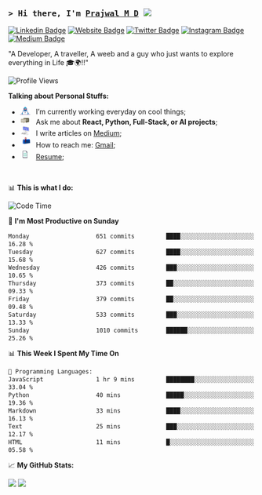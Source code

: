 ### <samp>&gt; Hi there, I'm <a href="https://prajwalmd.vercel.app/" target="_blank">Prajwal M D</a> <img src="https://media.giphy.com/media/hvRJCLFzcasrR4ia7z/giphy.gif" width="25"> </samp>

[![Linkedin Badge](https://img.shields.io/badge/-LinkedIn-0e76a8?style=flat-square&logo=Linkedin&logoColor=white)](https://www.linkedin.com/in/prajwal-m-d)
[![Website Badge](https://img.shields.io/badge/Website-3b5998?style=flat-square&logo=google-chrome&logoColor=white)](https://prajwalmd.vercel.app/)
[![Twitter Badge](https://img.shields.io/badge/-Twitter-00acee?style=flat-square&logo=Twitter&logoColor=white)](https://x.com/PrajwalMD18)
[![Instagram Badge](https://img.shields.io/badge/-Instagram-e4405f?style=flat-square&logo=Instagram&logoColor=white)](https://www.instagram.com/_.praj.wal._/)
[![Medium Badge](https://img.shields.io/badge/medium-%2312100E.svg?&style=for-square&logo=medium&logoColor=white)](https://medium.com/@prajju.18gryphon)

"A Developer, A traveller, A weeb and a guy who just wants to explore everything in Life 🎓🌍‼️"

![Profile Views](https://komarev.com/ghpvc/?username=Prajwal18-MD&label=Profile%20views&color=0e75b6&style=flat)  

**Talking about Personal Stuffs:**

- <img src="assets/developer.gif" width="21" />&nbsp;&nbsp; I’m currently working everyday on cool things;
- <img src="assets/message.gif" width="21" />&nbsp;&nbsp; Ask me about **React, Python, Full-Stack, or AI projects**;
- <img src="assets/laptop.gif" width="21" />&nbsp;&nbsp; I write articles on [Medium](https://medium.com/@prajju.18gryphon);
- <img src="assets/letterbox.gif" width="21" />&nbsp;&nbsp; How to reach me: [Gmail](prajju.18gryphon@gmail.com);
- <img src="assets/doc.gif" width="21" />&nbsp;&nbsp; [Resume](https://portfoliochatbot-h3zm.onrender.com/resume);

</br>

📊 **This is what I do:**
<!--START_SECTION:waka-->
![Code Time](http://img.shields.io/badge/Code%20Time-33%20hrs%2057%20mins-blue)

📅 **I'm Most Productive on Sunday** 

```text
Monday                   651 commits         ████░░░░░░░░░░░░░░░░░░░░░   16.28 % 
Tuesday                  627 commits         ████░░░░░░░░░░░░░░░░░░░░░   15.68 % 
Wednesday                426 commits         ███░░░░░░░░░░░░░░░░░░░░░░   10.65 % 
Thursday                 373 commits         ██░░░░░░░░░░░░░░░░░░░░░░░   09.33 % 
Friday                   379 commits         ██░░░░░░░░░░░░░░░░░░░░░░░   09.48 % 
Saturday                 533 commits         ███░░░░░░░░░░░░░░░░░░░░░░   13.33 % 
Sunday                   1010 commits        ██████░░░░░░░░░░░░░░░░░░░   25.26 % 
```


📊 **This Week I Spent My Time On** 

```text
💬 Programming Languages: 
JavaScript               1 hr 9 mins         ████████░░░░░░░░░░░░░░░░░   33.04 % 
Python                   40 mins             █████░░░░░░░░░░░░░░░░░░░░   19.36 % 
Markdown                 33 mins             ████░░░░░░░░░░░░░░░░░░░░░   16.13 % 
Text                     25 mins             ███░░░░░░░░░░░░░░░░░░░░░░   12.17 % 
HTML                     11 mins             █░░░░░░░░░░░░░░░░░░░░░░░░   05.58 % 
```


<!--END_SECTION:waka-->


📈 **My GitHub Stats:**

<p>
  <img
    height="180em"
    src="https://github-readme-stats.vercel.app/api?username=Prajwal18-MD&show_icons=true&hide_border=true&count_private=true&include_all_commits=true&cache_seconds=1800"
  />
  <img
    height="180em"
    src="https://github-readme-stats.vercel.app/api/top-langs/?username=Prajwal18-MD&exclude_repo=KNN-Image-Classification&show_icons=true&hide_border=true&layout=compact&langs_count=8&cache_seconds=1800"
  />
</p>


